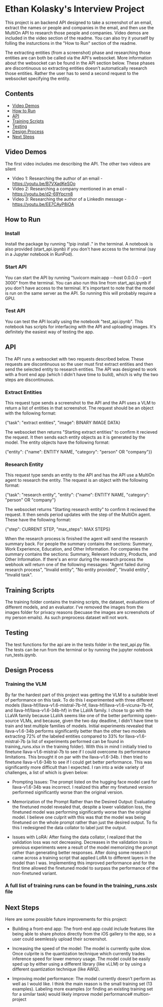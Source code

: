 # Ethan Kolasky's Interview Project

This project is an backend API designed to take a screenshot of an email, extract the names or people and companies in the email, and then use the MultiOn API to research those people and companies. Video demos are included in the video section of the readme. You can also try it yourself by folling the insturctions in the "How to Run" section of the readme.

The extracting entities (from a screenshot) phase and researching those entities are can both be called via the API's websocket. More information about the websocket can be found in the API section below. These phases are discontinuous so extracting entities doesn't automatically research those entities. Rather the user has to send a second request to the websocket specifying the entity.

## Contents
- [Video Demos](#how-to-run)
- [How to Run](#how-to-run)
- [API](#api)
- [Training Scripts](#training-scripts)
- [Testing](#testing)
- [Design Process](#design-process)
- [Next Steps](#next-steps)

## Video Demos

The first video includes me describing the API. The other two videos are silent

- Video 1: Researching the author of an email - https://youtu.be/B7VXadKeSOo
- Video 2: Researching a company mentioned in an email - https://youtu.be/d2-69Ypcrn8
- Video 3: Researching the author of a LinkedIn message - https://youtu.be/EE7CAyP8iOA

## How to Run

### Install
Install the package by running "!pip install ." in the terminal. A notebook is also provided (start_api.ipynb) if you don't have access to the terminal (say in a Jupyter notebook in RunPod).

### Start API
You can start the API by running "!uvicorn main:app --host 0.0.0.0 --port 3000" from the terminal. You can also run this line from start_api.ipynb if you don't have access to the terminal. It's important to note that the model is run on the same server as the API. So running this will probably require a GPU.

### Test API
You can test the API locally using the notebook "test_api.ipynb". This notebook has scripts for interfacing with the API and uploading images. It's definitely the easiest way of testing the app.

## API

The API runs a websocket with two requests described below. These requests are discontinuous so the user must first extract entities and then send the selected entity to research entities. The API was designed to work with a front end app (which I didn't have time to build), which is why the two steps are discontinuous.

### Extract Entities
This request type sends a screenshot to the API and the API uses a VLM to return a list of entities in that screenshot. The request should be an object with the following format:

{"task": "extract entities", "image": BINARY IMAGE DATA}

The websocket then returns "Starting extract entities" to confirm it recieved the request. It then sends each entity objects as it is generated by the model. The entity objects have the following format:

{"entity": {"name": ENTITY NAME, "category": "person" OR "company"}}

### Research Entity
This request type sends an entity to the API and has the API use a MultiOn agent to research the entity. The request is an object with the following format:

{"task": "research entity", "entity": {"name": ENTITY NAME, "category": "person" OR "company"}

The websocket returns "Starting research entity" to confirm it recieved the request. It then sends period updates with the step of the MultiOn agent. These have the following format:

{"step": CURRENT STEP, "max_steps": MAX STEPS}

When the research process is finished the agent will send the research summary back. For people the summary contains the sections: Summary, Work Experience, Education, and Other Information. For companies the summary contains the sections: Summary, Relevant Industry, Products, and Other Information. If there's an error during the research process the webhook will return one of the following messages: "Agent failed during research process", "Invalid entity", "No entity provided", "Invalid entity", "Invalid task".

## Training Scripts

The training folder contains the training scripts, the dataset, evaluations of different models, and an evaluator. I've removed the images from the images folder for privacy reasons (becuase the images are screenshots of my person emails). As such preprocess dataset will not work.

## Testing

The test functions for the api are in the tests folder in the test_api.py file. The tests can be run from the terminal or by running the jupyter notebook run_tests.ipynb.

## Design Process

### Training the VLM
By far the hardest part of this project was getting the VLM to a suitable level of performance on this task. To do this I experimented with three different models (llava-hf/llava-v1.6-mistral-7b-hf, llava-hf/llava-v1.6-vicuna-7b-hf, and llava-hf/llava-v1.6-34b-hf) in the LLaVA family. I chose to go with the LLaVA family because LLaVA seems like one of the better performing open-source VLMs, and because, given the two day deadline, I didn't have time to train and test multiple families of models. Initial experiments revealed that llava-v1.6-34b performs significantly better than the other two models extracting 72% of the labeled entities compared to 33% for llava-v1.6-mistral-7b (a list of experiments performed can be found in training_runs.xlsx in the training folder). With this in mind I initially tried to finetune llava-v1.6-mistral-7b to see if I could overcome its performance limitations. This brought it on par with the llava-v1.6-34b.
I then tried to finetune llava-v1.6-34b to see if I could get better performance. This was significantly more difficult than I expected. I ran into a wide variety of challenges, a list of which is given below:

- Prompting Issues: The prompt listed on the hugging face model card for llava-v1.6-34b was incorrect. I realized this after my finetuned version performed significantly worse than the original version.

- Memorization of the Prompt Rather than the Desired Output: Evaluating the finetuned model revealed that, despite a lower validation loss, the finetuned model was performing significantly worse than the original model. I believe one culprit with this was that the model was being finetuned on the whole prompt rather than just the desired output. To fix this I redesigned the data collator to label just the output.

- Issues with LoRA: After fixing the data collator, I realized that the validation loss was not decreasing. Decreases in the validation loss in previous experiments were a result of the model memorizing the prompt rather than generating better responses. After doing some research I came across a training script that applied LoRA to different layers in the model than I was. Implementing this improved performance and for the first time allowed the finetuned model to surpass the performance of the non-finetuned variant.

### A full list of training runs can be found in the training_runs.xslx file

## Next Steps

Here are some possible future improvements for this project:

- Building a front-end app: The front-end app could include features like being able to share photos directly from the iOS gallery to the app, so a user could seemlessly upload their screenshot.

- Increasing the speed of the model: The model is currently quite slow. Once culprite is the quantization technique which currently trades inference speed for lower memory usage. The model could be easily sped up by either using a different library (like vLLM) or by using a different quantization technique (like AWQ).

- Improving model performance: The model currently doesn't perform as well as I would like. I think the main reason is the small training set (13 examples). Labeling more examples (or finding an existing training set for a similar task) would likely improve model performance#   m u l t i o n - p r o j e c t 
 
 
